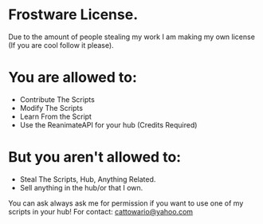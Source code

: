 # Frostware License.

Due to the amount of people stealing my work I am making my own license (If you are cool follow it please).

# You are allowed to:
- Contribute The Scripts
- Modify The Scripts
- Learn From the Script
- Use the ReanimateAPI for your hub (Credits Required)
# But you aren't allowed to:
- Steal The Scripts, Hub, Anything Related.
- Sell anything in the hub/or that I own.

You can ask always ask me for permission if you want to use one of my scripts in your hub! For contact: cattowario@yahoo.com
